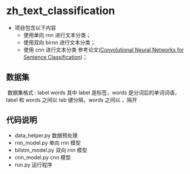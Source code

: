 # zh_text_classification
- 项目包含以下内容
  - 使用单向 rnn 进行文本分类；
  - 使用双向 birnn 进行文本分类；
  - 使用 cnn 进行文本分类 参考论文([Convolutional Neural Networks for Sentence Classification](https://arxiv.org/pdf/1408.5882.pdf))；
  
## 数据集
  数据集格式 : label words 其中 label 是标签，words 是分词后的单词词语，label 和 words 之间以 tab 键分隔，words 之间以 ，隔开

## 代码说明
- data_helper.py 数据预处理
- rnn_model.py 单向 rnn 模型
- bilstm_model.py 双向 rnn 模型
- cnn_model.py cnn 模型
- run.py 运行程序
